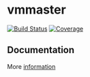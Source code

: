 # vmmaster
[![Build Status](https://travis-ci.org/2gis/vmmaster.svg?branch=master)](https://travis-ci.org/2gis/vmmaster)
[![Coverage](https://codecov.io/github/2gis/vmmaster/coverage.svg?branch=master)](https://codecov.io/github/2gis/vmmaster?branch=master)

## Documentation
More [information](http://vmmaster.readthedocs.org)
